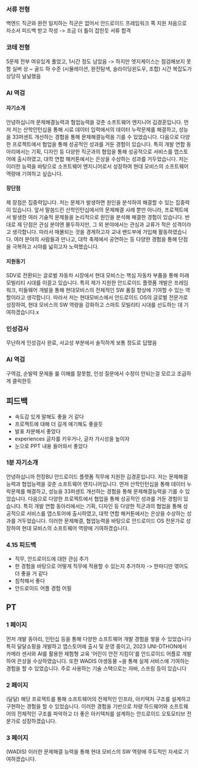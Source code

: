 ### 서류 전형
백엔드 직군와 완전 일치하는 직군은 없어서 안드로이드 프레임워크 쪽 지원
처음으로 자소서 피드백 받고 작성 -> 조금 더 틀이 잡힌듯
서류 합격
### 코테 전형
5문제 전부 여유있게 풀었고, 1시간 정도 남았음 -> 하지만 엣지케이스는 점검해보지 못함
실버 상 ~ 골드 하 수준 (시뮬레이션, 완전탐색, 슬라이딩윈도우, 조합)
시간 복잡도가 상당히 널널했음
### AI 역검
#### 자기소개
안녕하십니까 문제해결능력과 협업능력을 갖춘 소프트웨어 엔지니어 김경훈입니다.
먼저 저는 산학인턴십을 통해 시료 데이터 입력에서의 데이터 누락문제를 해결하고, 성능을 33퍼센트 개선하는 경험을 통해 문제해결능력을 기를 수 있었습니다.
다음으로 다양한 프로젝트에서 협업을 통해 성공적인 성과를 거둔 경험이 있습니다. 특히 개발 연합 동아리에서는 기획, 디자인 등 다양한 직군과의 협업을 통해 성공적으로 서비스를 앱스토어에 출시하였고, 대학 연합 해커톤에서는 은상을 수상하는 성과를 거두었습니다.
저는 이러한 능력을 바탕으로 소프트웨어 엔지니어로서 성장하여 현대 모비스의 소프트웨어 역량에 기여하고 싶습니다.
#### 장단점
제 장점은 집중력입니다.
저는 문제가 발생하면 원인을 분석하여 해결할 수 있는 집중력이 있습니다. 
앞서 말씀드린 산학인턴십에서의 문제해결 사례 뿐만 아니라, 프로젝트에서 발생한 여러 기술적 문제들을 논리적으로 원인을 분석해 해결한 경험이 있습니다.
반대로 제 단점은 관심 분야엔 몰두하지만, 그 외 분야에서는 관심과 교류가 적은 성격이라고 생각합니다. 따라서 매몰되는 것을 경계하고자 교내 밴드부에 가입해 활동하였습니다. 
여러 분야의 사람들과 만나고, 대학 축제에서 공연하는 등 다양한 경험을 통해 단점을 극복하고 시야를 넓히고자 노력했습니다.
#### 지원동기
SDV로 전환되는 글로벌 자동차 시장에서 현대 모비스는 핵심 자동차 부품을 통해 미래 모빌리티 시대를 이끌고 있습니다. 특히 제가 지원한 안드로이드 플랫폼 개발은 프레임워크, 미들웨어 개발을 통해 현대모비스의 전체적인 SW 품질 향상에 기여할 수 있는 역할이라고 생각합니다.
따라서 저는 현대모비스에서 안드로이드 OS의 글로벌 전문가로 성장하여, 현대 모비스의 SW 역량을 강화하고 스마트 모빌리티 시대를 선도하는 데 기여하겠습니다.x
### 인성검사
무난하게 인성검사 완료, 사교성 부분에서 솔직하게 보통 정도로 답했음
### AI 역검
구역검, 순발력 문제들 룰 이해를 잘못함, 인성 질문에서 수정이 안되는걸 모르고 조급하게 클릭한듯

## 피드백
- 속도감 있게 말해도 좋을 거 같다
- 프로젝트에 대해 더 길게 얘기해도 좋을듯
- 발표 차분해서 좋았다
- experiences 글자를 키우거나, 글자 가시성을 높이자
- 눈으로 PPT 내용 들어와서 좋았다

### 1분 자기소개
안녕하십니까 전장BU 안드로이드 플랫폼 직무에 지원한 김경훈입니다. 
저는 문제해결능력과 협업능력을 갖춘 소프트웨어 엔지니어입니다.
먼저 산학인턴십을 통해 데이터 누락문제를 해결하고, 성능을 33퍼센트 개선하는 경험을 통해 문제해결능력을 기를 수 있었습니다.
다음으로 다양한 프로젝트에서 협업을 통해 성공적인 성과를 거둔 경험이 있습니다. 특히 개발 연합 동아리에서는 기획, 디자인 등 다양한 직군과의 협업을 통해 성공적으로 서비스를 앱스토어에 출시하였고, 대학 연합 해커톤에서는 은상을 수상하는 성과를 거두었습니다.
이러한 문제해결, 협업능력을 바탕으로 안드로이드 OS 전문가로 성장하여 현대 모비스의 소프트웨어 역량에 기여하겠습니다.

### 4.15 피드백 
- 직무, 안드로이드에 대한 관심 추가
- 한 경험을 바탕으로 어떻게 직무에 적용할 수 있는지 추가하자
  -> 한마디만 엮어도 더 좋을 거 같다
- 침착해서 좋다
- 안드로이드 어플 경험 어필

## PT
### 1 페이지
먼저 개발 동아리, 인턴십 등을 통해 다양한 소프트웨어 개발 경험을 쌓을 수 있었습니다
특히 달달쇼핑을 개발하고 앱스토어에 출시 및 운영 중이고, 2023 UNI-DTHON에서 카메라 센서와 AI를 활용한 체험형 교육 '어린이 안전 지킴이'를 안드로이드 어플로 개발하여 은상을 수상하였습니다.
또한 WADIS 야생동물 ~을 통해 실제 서비스에 기여하는 경험을 할 수 있었습니다. 주로 사용하는 기술 스택으로는 자바, 스프링 등이 있습니다
### 2 페이지
(달달) 해당 프로젝트를 통해 소프트웨어의 전체적인 인프라, 아키텍처 구조를 설계하고 구현하는 경험을 할 수 있었습니다. 이러한 경험을 기반으로 차량 하드웨어와 소프트웨어의 전체적인 구조를 파악하고 더 좋은 아키텍처를 설계하는 안드로이드 오토모티브 전문가로 성장하겠습니다.
### 3 페이지
(WADIS) 이러한 문제해결 능력을 통해 현대 모비스의 SW 역량에 주도적인 자세로 기여하겠습니다.
